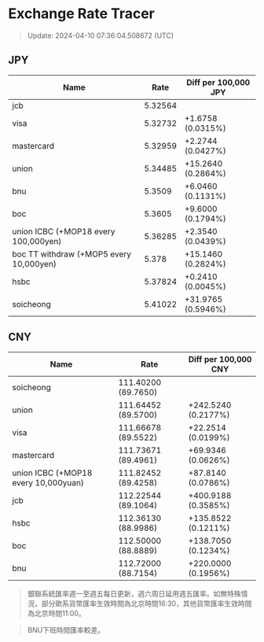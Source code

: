 # Exchange Rate Tracer

> Update: 2024-04-10 07:36:04.508672 (UTC)

## JPY

| Name                                    |    Rate | Diff per 100,000 JPY   |
|-----------------------------------------|---------|------------------------|
| jcb                                     | 5.32564 |                        |
| visa                                    | 5.32732 | +1.6758 (0.0315%)      |
| mastercard                              | 5.32959 | +2.2744 (0.0427%)      |
| union                                   | 5.34485 | +15.2640 (0.2864%)     |
| bnu                                     | 5.3509  | +6.0460 (0.1131%)      |
| boc                                     | 5.3605  | +9.6000 (0.1794%)      |
| union ICBC (+MOP18 every 100,000yen)    | 5.36285 | +2.3540 (0.0439%)      |
| boc TT withdraw (+MOP5 every 10,000yen) | 5.378   | +15.1460 (0.2824%)     |
| hsbc                                    | 5.37824 | +0.2410 (0.0045%)      |
| soicheong                               | 5.41022 | +31.9765 (0.5946%)     |

## CNY

| Name                                 | Rate                | Diff per 100,000 CNY   |
|--------------------------------------|---------------------|------------------------|
| soicheong                            | 111.40200	(89.7650) |                        |
| union                                | 111.64452	(89.5700) | +242.5240 (0.2177%)    |
| visa                                 | 111.66678	(89.5522) | +22.2514 (0.0199%)     |
| mastercard                           | 111.73671	(89.4961) | +69.9346 (0.0626%)     |
| union ICBC (+MOP18 every 10,000yuan) | 111.82452	(89.4258) | +87.8140 (0.0786%)     |
| jcb                                  | 112.22544	(89.1064) | +400.9188 (0.3585%)    |
| hsbc                                 | 112.36130	(88.9986) | +135.8522 (0.1211%)    |
| boc                                  | 112.50000	(88.8889) | +138.7050 (0.1234%)    |
| bnu                                  | 112.72000	(88.7154) | +220.0000 (0.1956%)    |


> 銀聯系統匯率週一至週五每日更新，週六周日延用週五匯率。如無特殊情況，部分歐系貨幣匯率生效時間為北京時間16:30，其他貨幣匯率生效時間為北京時間11:00。

> BNU下班時間匯率較差。

